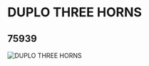 # DUPLO THREE HORNS
## 75939
![DUPLO THREE HORNS](https://lc-www-live-s.legocdn.com/media/bricks/5/2/4515981.jpg)